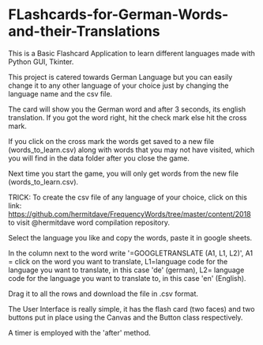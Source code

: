 # FLashcards-for-German-Words-and-their-Translations
This is a Basic Flashcard Application to learn different languages made with Python GUI, Tkinter.

This project is catered towards German Language but you can easily change it to any other language of your choice just by changing the language name and the csv file.

The card will show you the German word and after 3 seconds, its english translation. If you got the word right, hit the check mark else hit the cross mark.

If you click on the cross mark the words get saved to a new file (words_to_learn.csv) along with words that you may not have visited, which you will find in the data folder after you close the game.

Next time you start the game, you will only get words from the new file (words_to_learn.csv).

TRICK: To create the csv file of any language of your choice, click on this link: https://github.com/hermitdave/FrequencyWords/tree/master/content/2018 to visit @hermitdave word compilation repository. 

Select the language you like and copy the words, paste it in google sheets.

In the column next to the word write '=GOOGLETRANSLATE (A1, L1, L2)', 
A1 = click on the word you want to translate,
L1=language code for the language you want to translate, in this case 'de' (german),
L2= language code for the language you want to translate to, in this case 'en' (English). 

Drag it to all the rows and download the file in .csv format.

The User Interface is really simple, it has the flash card (two faces) and two buttons put in place using the Canvas and the Button class respectively.

A timer is employed with the 'after' method.
